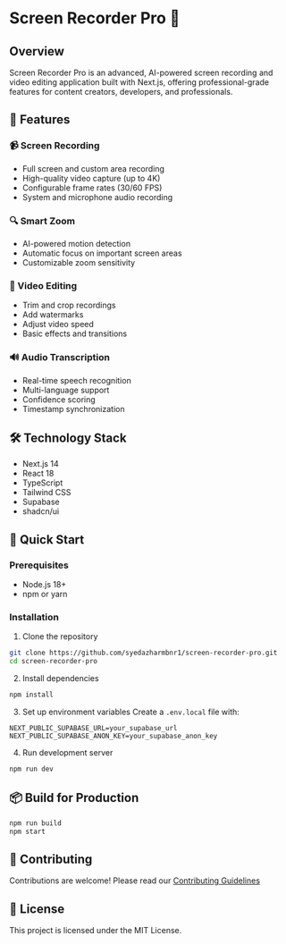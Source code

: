 # Screen Recorder Pro 🎥

## Overview
Screen Recorder Pro is an advanced, AI-powered screen recording and video editing application built with Next.js, offering professional-grade features for content creators, developers, and professionals.

## 🌟 Features

### 📹 Screen Recording
- Full screen and custom area recording
- High-quality video capture (up to 4K)
- Configurable frame rates (30/60 FPS)
- System and microphone audio recording

### 🔍 Smart Zoom
- AI-powered motion detection
- Automatic focus on important screen areas
- Customizable zoom sensitivity

### 🎨 Video Editing
- Trim and crop recordings
- Add watermarks
- Adjust video speed
- Basic effects and transitions

### 🔊 Audio Transcription
- Real-time speech recognition
- Multi-language support
- Confidence scoring
- Timestamp synchronization

## 🛠 Technology Stack
- Next.js 14
- React 18
- TypeScript
- Tailwind CSS
- Supabase
- shadcn/ui

## 🚀 Quick Start

### Prerequisites
- Node.js 18+
- npm or yarn

### Installation
1. Clone the repository
```bash
git clone https://github.com/syedazharmbnr1/screen-recorder-pro.git
cd screen-recorder-pro
```

2. Install dependencies
```bash
npm install
```

3. Set up environment variables
Create a `.env.local` file with:
```
NEXT_PUBLIC_SUPABASE_URL=your_supabase_url
NEXT_PUBLIC_SUPABASE_ANON_KEY=your_supabase_anon_key
```

4. Run development server
```bash
npm run dev
```

## 📦 Build for Production
```bash
npm run build
npm start
```

## 🤝 Contributing
Contributions are welcome! Please read our [Contributing Guidelines](CONTRIBUTING.md)

## 📄 License
This project is licensed under the MIT License.
